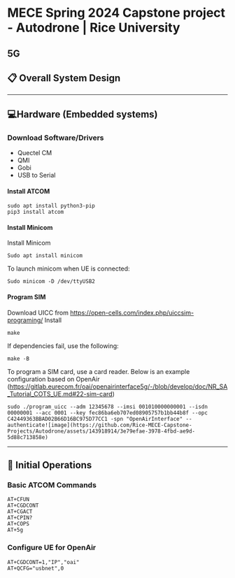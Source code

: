 # MECE Spring 2024 Capstone project - Autodrone | Rice University
## 5G

## :clipboard: Overall System Design



-----------------------------------------------------------------------------------------------

## :computer:Hardware (Embedded systems)
### Download Software/Drivers
- Quectel CM
- QMI 
- Gobi
- USB to Serial

#### Install ATCOM

```
sudo apt install python3-pip
pip3 install atcom
```


#### Install Minicom
Install Minicom 
```
Sudo apt install minicom
```
To launch minicom when UE is connected:
```
Sudo minicom -D /dev/ttyUSB2
```
#### Program SIM

Download UICC from https://open-cells.com/index.php/uiccsim-programing/
Install 
```
make
```
If dependencies fail, use the following:
```
make -B
```
To program a SIM card, use a card reader. Below is an example configuration based on OpenAir (https://gitlab.eurecom.fr/oai/openairinterface5g/-/blob/develop/doc/NR_SA_Tutorial_COTS_UE.md#22-sim-card)

```
sudo ./program_uicc --adm 12345678 --imsi 001010000000001 --isdn 00000001 --acc 0001 --key fec86ba6eb707ed08905757b1bb44b8f --opc C42449363BBAD02B66D16BC975D77CC1 -spn "OpenAirInterface" --authenticate![image](https://github.com/Rice-MECE-Capstone-Projects/Autodrone/assets/143918914/3e79efae-3978-4fbd-ae9d-5d88c713858e)

```
-----------------------------------------------------------------------------------------------
## 📱 Initial Operations 
### Basic ATCOM Commands
```
AT+CFUN
AT+CGDCONT
AT+CGACT
AT+CPIN?
AT+COPS
AT+5g
```
### Configure UE for OpenAir
```
AT+CGDCONT=1,"IP","oai"
AT+QCFG="usbnet",0

```
